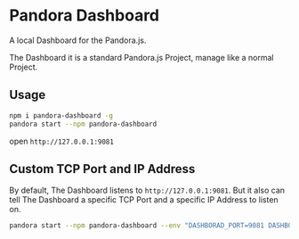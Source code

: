 # Pandora Dashboard

A local Dashboard for the Pandora.js. 

The Dashboard it is a standard Pandora.js Project, manage like a normal Project.

## Usage

```bash
npm i pandora-dashboard -g
pandora start --npm pandora-dashboard
```

open `http://127.0.0.1:9081`

## Custom TCP Port and IP Address

By default, The Dashboard listens to `http://127.0.0.1:9081`. But it also can tell The Dashboard a specific TCP Port and a specific IP Address to listen on.

```bash
pandora start --npm pandora-dashboard --env "DASHBORAD_PORT=9081 DASHBOARD_IP=0.0.0.0"
```
